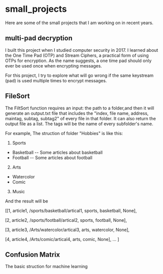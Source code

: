 # small_projects

Here are some of the small projects that I am working on in recent years.

## multi-pad decryption

I built this project when I studied computer security in 2017. 
I learned about the One Time Pad (OTP) and Stream Ciphers, a practical form of using OTPs for encryption.
As the name suggests, a one time pad should only ever be used once when encrypting messages.

For this project, I try to explore what will go wrong if the same keystream (pad) is used multiple times to encrypt messages.

## FileSort

The FiltSort function requires an input: the path to a folder,and then it will generate an output.txt file that includes
the "index, file name, address, maintag, subtag, subtag2" of every file in that folder. It can also return the output file as a list.
The tags will be the name of every subfolder's name.

For example, The struction of folder "Hobbies" is like this:

1. Sports
  * Basketball -- Some articles about basketball
  * Football -- Some articles about football
2. Arts
  * Watercolor
  * Comic
3. Music

And the result will be 

[[1, article1, /sports/basketball/artical1, sports, basketball, None],

[2, article2, /sports/football/artical2, sports, football, None],

[3, article3, /Arts/watercolor/artical3, arts, watercolor, None],

[4, article4, /Arts/comic/artical4, arts, comic, None], ... ]

## Confusion Matrix

The basic struction for machine learning
